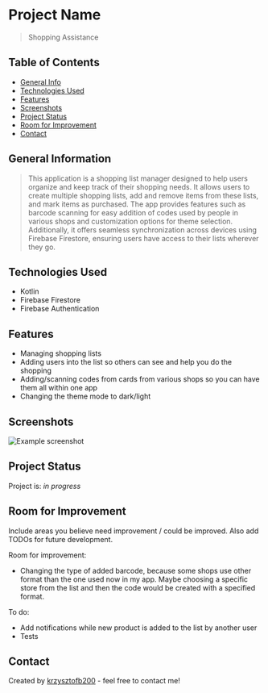 # Project Name
> Shopping Assistance

## Table of Contents
* [General Info](#general-information)
* [Technologies Used](#technologies-used)
* [Features](#features)
* [Screenshots](#screenshots)
* [Project Status](#project-status)
* [Room for Improvement](#room-for-improvement)
* [Contact](#contact)
<!-- * [License](#license) -->


## General Information
> This application is a shopping list manager designed to help users organize and keep track of their shopping needs. It allows users to create multiple shopping lists, add and remove items from these lists, and mark items as purchased.
> The app provides features such as barcode scanning for easy addition of codes used by people in various shops and customization options for theme selection.
> Additionally, it offers seamless synchronization across devices using Firebase Firestore, ensuring users have access to their lists wherever they go.
<!-- You don't have to answer all the questions - just the ones relevant to your project. -->


## Technologies Used
- Kotlin
- Firebase Firestore
- Firebase Authentication


## Features
- Managing shopping lists
- Adding users into the list so others can see and help you do the shopping
- Adding/scanning codes from cards from various shops so you can have them all within one app
- Changing the theme mode to dark/light


## Screenshots
![Example screenshot](./img/screenshot.png)
<!-- If you have screenshots you'd like to share, include them here. -->


## Project Status
Project is: _in progress_


## Room for Improvement
Include areas you believe need improvement / could be improved. Also add TODOs for future development.

Room for improvement:
- Changing the type of added barcode, because some shops use other format than the one used now in my app. Maybe choosing a specific store from the list and then the code would be created with a specified format.

To do:
- Add notifications while new product is added to the list by another user
- Tests


## Contact
Created by [krzysztofb200](https://github.com/krzysztofb200) - feel free to contact me!


<!-- Optional -->
<!-- ## License -->
<!-- This project is open source and available under the [... License](). -->

<!-- You don't have to include all sections - just the one's relevant to your project -->
